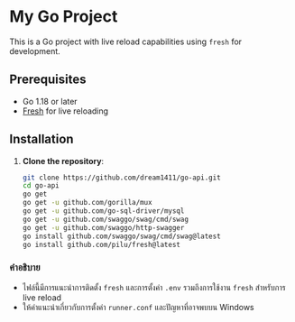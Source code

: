 # My Go Project

This is a Go project with live reload capabilities using `fresh` for development.

## Prerequisites

- Go 1.18 or later
- [Fresh](https://github.com/pilu/fresh) for live reloading

## Installation

1. **Clone the repository**:
   ```bash
   git clone https://github.com/dream1411/go-api.git
   cd go-api
   go get
   go get -u github.com/gorilla/mux
   go get -u github.com/go-sql-driver/mysql
   go get -u github.com/swaggo/swag/cmd/swag
   go get -u github.com/swaggo/http-swagger
   go install github.com/swaggo/swag/cmd/swag@latest
   go install github.com/pilu/fresh@latest
### คำอธิบาย
- ไฟล์นี้มีการแนะนำการติดตั้ง `fresh` และการตั้งค่า `.env` รวมถึงการใช้งาน `fresh` สำหรับการ live reload
- ให้คำแนะนำเกี่ยวกับการตั้งค่า `runner.conf` และปัญหาที่อาจพบบน Windows
